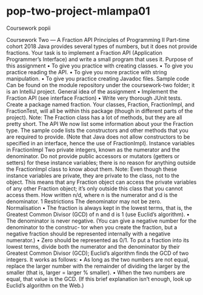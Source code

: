 # pop-two-project-mlampa01
Coursework popii

Coursework Two — A Fraction API
Principles of Programming II Part-time cohort 2018
Java provides several types of numbers, but it does not provide fractions.
Your task is to implement a Fraction API (Application Programmer’s Interface) and write a small program that uses it.
Purpose of this assignment
• To give you practice with creating classes.
• To give you practice reading the API.
• To give you more practice with string manipulation. • To give you practice creating Javadoc files.
Sample code
Can be found on the module repository under the coursework-two folder; it is an IntelliJ project. General idea of the assignment
• Implement the Fraction API (see interface Fraction)
• Write very thorough JUnit tests.
Create a package named fraction. Your classes, Fraction, FractionImpl, and FractionTest, will all be within this package (though in different parts of the project).
Note: The Fraction class has a lot of methods, but they are all pretty short.
The API
We now list some information about your the Fraction type. The sample code lists the constructors and other methods that you are required to provide. (Note that Java does not allow constructors to be specified in an interface, hence the use of FractionImpl).
Instance variables in FractionImpl
Two private integers, known as the numerator and the denominator. Do not provide public accessors or mutators (getters or setters) for these instance variables; there is no reason for anything outside the FractionImpl class to know about them.
Note: Even though these instance variables are private, they are private to the class, not to the object. This means that any Fraction object can access the private variables of any other Fraction object; it’s only outside this class that you cannot access them.
How written
n/d, where n is the numerator and d is the denominator. 1
Restrictions
The denominator may not be zero.
Normalisation
• The fraction is always kept in the lowest terms, that is, the Greatest Common Divisor (GCD) of n and d is 1 (use Euclid’s algorithm).
• The denominator is never negative. (You can give a negative number for the denominator to the construc- tor when you create the fraction, but a negative fraction should be represented internally with a negative numerator.)
• Zero should be represented as 0/1.
To put a fraction into its lowest terms, divide both the numerator and the denominator by their Greatest Common
Divisor (GCD); Euclid’s algorithm finds the GCD of two integers. It works as follows:
• As long as the two numbers are not equal, replace the larger number with the remainder of dividing the larger
by the smaller (that is, larger = larger % smaller).
• When the two numbers are equal, that value is the GCD.
(If this brief explanation isn’t enough, look up Euclid’s algorithm on the Web.)
